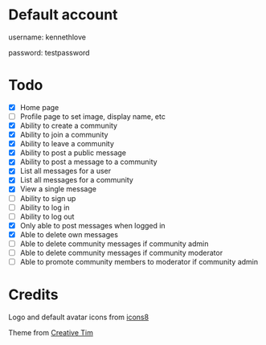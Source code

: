 # Default account

username: kennethlove

password: testpassword

# Todo

- [x] Home page
- [ ] Profile page to set image, display name, etc
- [x] Ability to create a community
- [x] Ability to join a community
- [x] Ability to leave a community
- [x] Ability to post a public message
- [x] Ability to post a message to a community
- [x] List all messages for a user
- [x] List all messages for a community
- [x] View a single message
- [ ] Ability to sign up
- [ ] Ability to log in
- [ ] Ability to log out
- [x] Only able to post messages when logged in
- [x] Able to delete own messages
- [ ] Able to delete community messages if community admin
- [ ] Able to delete community messages if community moderator
- [ ] Able to promote community members to moderator if community admin

# Credits

Logo and default avatar icons from [icons8](https://icons8.com/web-app/category/all/Messaging)

Theme from [Creative Tim](http://www.creative-tim.com/product/paper-kit)


